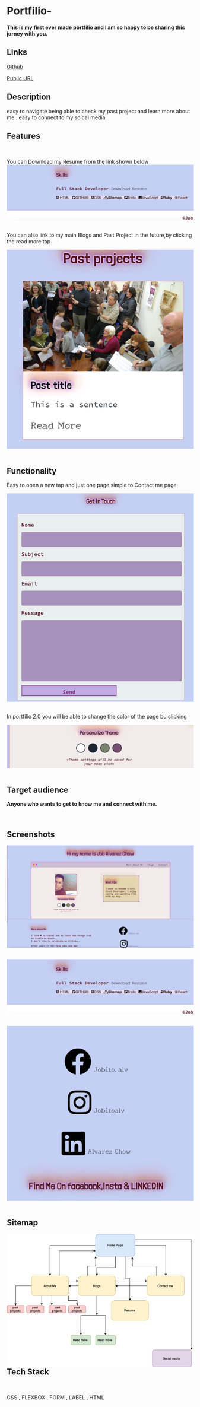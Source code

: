 # Portfilio-
**This is my first ever made portfilio and I am so happy to be sharing this jorney with you.**

## Links

[Github](https://github.com/jobitoalv/Portfilio-.git)

[Public URL](https://affectionate-bell-499582.netlify.app/index.html)

## Description
easy to navigate being able to check my past project and learn more about me . easy to connect to my soical media.

## Features 
<p>&nbsp;</p>
You can Download my Resume from the link shown below 
<img src="images/Screen Shot 2021-04-13 at 11.32.44 am.png"
     alt="resume"
     style="float: left; margin-right: 10px;" />

<p>&nbsp;</p>
You can also link to my main Blogs and Past Project in the future,by clicking the read more tap.

<img src="images/Screen Shot 2021-04-13 at 2.00.57 pm.png"
     alt="past project"
     style="float: left; margin-right: 10px;" />

<p>&nbsp;</p>

## Functionality 

Easy to open a new tap and just one page simple to Contact me page 

<img src="images/Screen Shot 2021-04-13 at 2.13.32 pm.png"
     alt="resume"
     style="float: left; margin-right: 10px;" />
<p>&nbsp;</p>

In portfilio 2.0 you will be able to change the color of the page bu clicking 

<img src="images/Screen Shot 2021-04-13 at 2.16.16 pm.png"
     alt="resume"
     style="float: left; margin-right: 10px;" />

<p>&nbsp;</p>

## Target audience

**Anyone who wants to get to know me and connect with me.**

<p>&nbsp;</p>

## Screenshots

<img src="images/Screen Shot 2021-04-13 at 11.32.09 am.png"
     alt="resume"
     style="float: left; margin-right: 10px;" />
<p>&nbsp;</p>
<img src="images/Screen Shot 2021-04-13 at 11.32.44 am.png"
     alt="resume"
     style="float: left; margin-right: 10px;" />
<p>&nbsp;</p>
<img src="images/Screen Shot 2021-04-13 at 2.23.07 pm.png"
     alt="resume"
     style="float: left; margin-right: 10px;" />
<p>&nbsp;</p>
 
 ## Sitemap

<img src="images/site map.jpg"
     alt="resume"
     style="float: left; margin-right: 10px;" />

## Tech Stack 

<p>&nbsp;</p> 
CSS , FLEXBOX , FORM , LABEL , HTML 
